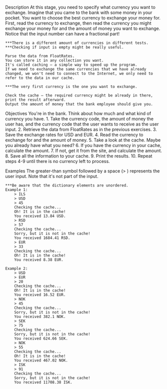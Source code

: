 Description
    At this stage, you need to specify what currency you want to exchange. 
    Imagine that you came to the bank with some money in your pocket.
    You want to choose the best currency to exchange your money for. 
    First, read the currency to exchange, then read the currency you might exchange your money for and the amount of money you want to exchange. 
    Notice that the input number can have a fractional part!

    ***There is a different amount of currencies in different tests. ***Checking if input is empty might be really useful.

    Parse the data from FloatRates. 
    You can store it in any collection you want. 
    It's called caching – a simple way to speed up the program. 
    If we need to exchange the same currencies that we have already changed, we won't need to connect to the Internet, we only need to refer to the data in our cache.

    ***The very first currency is the one you want to exchange.

    Check the cache — the required currency might be already in there, print the result afterward. 
    Output the amount of money that the bank employee should give you.

Objectives
    You're in the bank. Think about how much and what kind of currency you have.
        1. Take the currency code, the amount of money the user has, and the currency code that the user wants to receive as the user input.
        2. Retrieve the data from FloatRates as in the previous exercises.
        3. Save the exchange rates for USD and EUR.
        4. Read the currency to exchange for and the amount of money.
        5. Take a look at the cache. Maybe you already have what you need?
        6. If you have the currency in your cache, calculate the amount.
        7. If not, get it from the site, and calculate the amount.
        8. Save all the information to your cache.
        9. Print the results.
        10. Repeat steps 4-9 until there is no currency left to process.
        
Examples
    The greater-than symbol followed by a space (> ) represents the user input. Note that it's not part of the input.
    
    ***Be aware that the dictionary elements are unordered.
    Example 1:
        > ILS
        > USD
        > 45
        Checking the cache...
        Oh! It is in the cache!
        You received 13.84 USD.
        > RSD
        > 57
        Checking the cache...
        Sorry, but it is not in the cache!
        You received 1684.41 RSD.
        > EUR
        > 33
        Checking the cache...
        Oh! It is in the cache!
        You received 8.38 EUR.
    
    Example 2:
        > USD
        > EUR
        > 20
        Checking the cache...
        Oh! It is in the cache!
        You received 16.52 EUR.
        > NOK
        > 45
        Checking the cache...
        Sorry, but it is not in the cache!
        You received 382.1 NOK.
        > SEK
        > 75
        Checking the cache...
        Sorry, but it is not in the cache!
        You received 624.66 SEK.
        > NOK
        > 55
        Checking the cache...
        Oh! It is in the cache!
        You received 467.02 NOK.
        > ISK
        > 91
        Checking the cache...
        Sorry, but it is not in the cache!
        You received 11708.38 ISK.